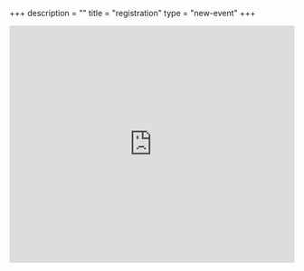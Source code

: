 +++
description = ""
title = "registration"
type = "new-event"
+++
<div style="width:100%; text-align:left;">
	<iframe  src="http://eventbrite.com/tickets-external?eid=22219285481&ref=etckt" frameborder="0" height="420" width="100%" vspace="0" hspace="0" marginheight="5" marginwidth="5" scrolling="yes" allowtransparency="true"></iframe>
</div>